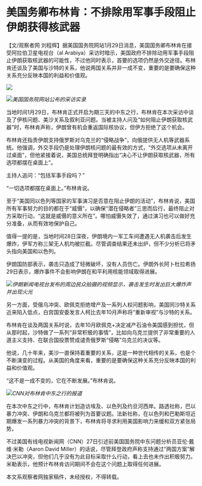 # 美国务卿布林肯：不排除用军事手段阻止伊朗获得核武器

【文/观察者网 刘程辉】据美国国务院网站1月29日消息，美国国务卿布林肯在接受阿拉伯卫星电视台（al
Arabiya）采访时暗示，美国政府不排除动用军事手段阻止伊朗获取核武器的可能性，不过他同时表示，首要的选项仍然是外交途径。布林肯还谈及了美国与沙特的关系，他说两国关系并非一成不变，重要的是要确保这种关系充分反映本国的利益和价值观。

![](https://inews.gtimg.com/newsapp_bt/0/15634776732/1000)

![](https://inews.gtimg.com/newsapp_bt/0/15634776791/1000)_美国国务院网站公布的采访实录_

当地时间1月29日，布林肯正式开启为期三天的中东之行，布林肯在本次采访中谈及了伊核问题、美沙关系及叙利亚问题。当被主持人问及“如何阻止伊朗获取核武器”时，布林肯声称，伊朗曾有机会重返国际核协议，但伊方拒绝了这个机会。

布林肯还指责伊朗支持俄罗斯对乌克兰的“侵略战争”，向俄提供无人机等武器系统。他强调，外交手段仍是处理伊朗核问题的最有效的方式，“外交选项从未离开过桌面”，但他紧接着说，美国总统拜登明确指出“决心不让伊朗获取核武器，所有选项都摆在桌面上”。

主持人追问：“包括军事手段吗？”

“一切选项都摆在桌面上。”布林肯说。

至于“美国同以色列等国家的军事演习是否意在阻止伊朗的活动”，布林肯说，美国所有军事努力的目的都在于“威慑”，以确保“潜在侵略者”三思而后行，最终阻止对方采取行动，“这就是威慑的意义所在”。哪怕威慑失效了，通过演习也可以做好充分准备，从而有效地保护自己。

值得一提的是，当地时间28日深夜，伊朗境内一军工车间遭遇无人机袭击后发生爆炸，伊军方称三架无人机均被拦截。尽管调查结果还未出炉，但不少分析已将矛头指向美国和以色列。

伊朗国防部表示，袭击只造成了轻微破坏，没有人员伤亡。伊朗外长阿卜杜拉希扬29日表示，爆炸事件不会影响伊朗在和平利用核能领域取得进展。

![](https://inews.gtimg.com/newsapp_bt/0/15634776849/1000)_伊朗新闻电视台发布的周边民众拍摄的视频显示，袭击发生时发出巨大爆炸声并出现火光_

另一方面，受俄乌冲突、欧佩克拒绝增产及一系列人权问题影响，美国同沙特关系近来陷入低点，白宫国安委发言人柯比去年10月声称将“重新审视”与沙特的关系。

布林肯在谈及两国关系时说，去年10月欧佩克+决定减产石油令美国感到担忧，但从那时起，沙特做了一系列“非常积极的事情”，比如向乌克兰提供了非常重要的人道主义支持、在联合国投票赞成谴责俄罗斯“侵略”乌克兰的决议等。

他说，几十年来，美沙一直保持着重要的关系，这是一种世代相传的关系，也是个不断演变的过程。从美国的角度来看，重要的是要确保这种关系充分反映本国的利益和价值观。

“这不是一成不变的，它在不断发展。”布林肯说。

![](https://inews.gtimg.com/newsapp_bt/0/15634777013/1000)_CNN对布林肯中东之行的报道_

在本次中东之行中，布林肯计划造访埃及、以色列及约旦河西岸。路透社称，巴以暴力冲突、伊朗和乌克兰都将被列为首要议题。法新社称，在以色列和巴勒斯坦近期爆发一系列暴力冲突的背景下，布林肯将寻求利用美国影响力来缓和双方紧张局势。

不过美国有线电视新闻网（CNN）27日引述前美国国务院中东问题分析员亚伦·戴维·米勒（Aaron David
Miller）的话说，尽管拜登政府声称支持通过“两国方案”解决巴以冲突，但他们几乎没有为此目标采取什么行动，看上去也未作出积极努力。米勒表示，他预计布林肯访问期间不会在这个问题上取得任何进展。

本文系观察者网独家稿件，未经授权，不得转载。

